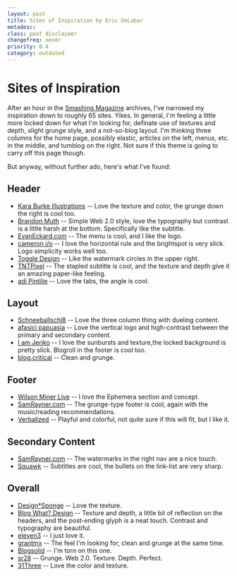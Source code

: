 ```yaml
---
layout: post
title: Sites of Inspiration by Eric DeLabar
metadesc: 
class: post disclaimer
changefreq: never
priority: 0.4
category: outdated
---
```

# Sites of Inspiration

After an hour in the [Smashing Magazine](http://www.smashingmagazine.com/) archives, I've narrowed my inspiration down to 
roughly 65 sites.  Yikes.  In general, I'm feeling a little more locked down for what I'm looking for, definate use of 
textures and depth, slight grunge style, and a not-so-blog layout.  I'm thinking three columns for the home page, possibly 
elastic, articles on the left, menus, etc. in the middle, and tumblog on the right.  Not sure if this theme is going to 
carry off this page though.

But anyway, without further ado, here's what I've found:

## Header

* [Kara Burke Illustrations](http://www.karaburke.net/prints.php) -- Love the texture and color, the grunge down the right is cool too.
* [Brandon Muth](http://www.brandonmuth.com/) -- Simple Web 2.0 style, love the typography but contrast is a little harsh at the bottom.  Specifically like the subtitle.
* [EvanEckard.com](http://www.evaneckard.com/pages/weblog.php) -- The menu is cool, and I like the logo.
* [cameron i/o](http://cameron.io/) -- I love the horizontal rule and the brightspot is very slick.  Logo simplicity works well too.
* [Toggle Design](http://www.toggle.uk.com/journal/) -- Like the watermark circles in the upper right.
* [TNTPixel](http://www.tntpixel.com/) -- The stapled subtitle is cool, and the texture and depth give it an amazing paper-like feeling.
* [adi Pintilie](http://www.adipintilie.eu/) -- Love the tabs, the angle is cool.

## Layout

* [Schneeballschl8](http://www.schneeballschl8.de/) -- Love the three column thing with dueling content.
* [afasici papuasia](http://papuasia.afasici.net/) -- Love the vertical logo and high-contrast between the primary and secondary content.
* [I am Jeriko](http://www.i-jeriko.de/) -- I love the sunbursts and texture,the locked background is pretty slick.  Blogroll in the footer is cool too.
* [blog.critical](http://blog.criticalwebdesign.co.uk/) -- Clean and grunge.

## Footer

* [Wilson Miner Live](http://www.wilsonminer.com/) -- I love the Ephemera section and concept.
* [SamRayner.com](http://samrayner.com/) -- The grunge-type footer is cool, again with the music/reading recommendations.
* [Verbalized](http://www.verbalized.net/) -- Playful and colorful, not quite sure if this will fit, but I like it.

## Secondary Content

* [SamRayner.com](http://samrayner.com/) -- The watermarks in the right nav are a nice touch.
* [Squawk](http://www.squawkdesign.com/weblog) -- Subtitles are cool, the bullets on the link-list are very sharp.

## Overall

* [Design*Sponge](http://www.designspongeonline.com/) -- Love the texture.
* [Blog What? Design](http://blogwhatdesign.com/index.php/blog) -- Texture and depth, a little bit of reflection on the headers, and the post-ending glyph is a neat touch.  Contrast and typography are beautiful.
* [eleven3](http://www.eleven3.com/) -- I just love it.
* [grantmx](http://www.grantmx.com/) -- The feel I'm looking for, clean and grunge at the same time.
* [Blogsolid](http://blogsolid.com/ideas/) -- I'm torn on this one.
* [sr28](http://www.sr28.com/) -- Grunge. Web 2.0. Texture. Depth. Perfect.
* [31Three](http://31three.com/weblog) -- Love the color and texture.